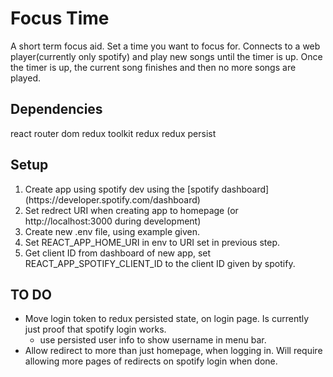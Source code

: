 # Focus Time
A  short term focus aid. Set a time you want to focus for. Connects to a web player(currently only spotify) and play new songs until the timer is up. Once the timer is up, the current song finishes and then no more songs are played.

## Dependencies
react router dom
redux toolkit
redux
redux persist

## Setup
<ol>
  <li>Create app using spotify dev using the [spotify dashboard](https://developer.spotify.com/dashboard)</li>
  <li>Set redrect URI when creating app to homepage (or http://localhost:3000 during development) </li>
  <li>Create new .env file, using example given.</li>
  <li>Set REACT_APP_HOME_URI in env to URI set in previous step.</li>
  <li>Get client ID from dashboard of new app, set REACT_APP_SPOTIFY_CLIENT_ID to the client ID given by spotify.</li>
</ol>

## TO DO

<ul>

  <li>Move login token to redux persisted state, on login page. Is currently just proof that spotify login works.
    <ul>
      <li>use persisted user info to show username in menu bar.</li>
    </ul>
  </li>

  <li>Allow redirect to more than just homepage, when logging in. Will require allowing more pages of redirects on spotify login when done.</li>
</ul>